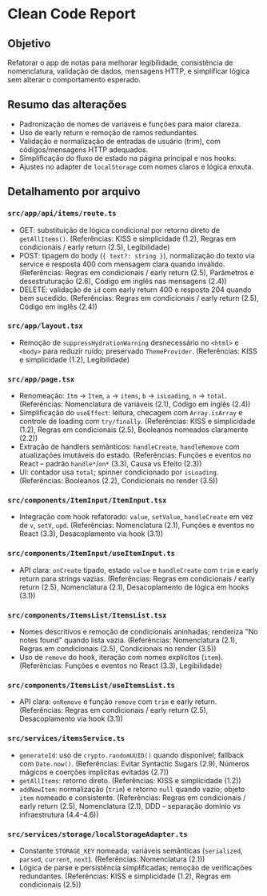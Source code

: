 # Clean Code Report

## Objetivo
Refatorar o app de notas para melhorar legibilidade, consistência de nomenclatura, validação de dados, mensagens HTTP, e simplificar lógica sem alterar o comportamento esperado.

## Resumo das alterações
- Padronização de nomes de variáveis e funções para maior clareza.
- Uso de early return e remoção de ramos redundantes.
- Validação e normalização de entradas de usuário (trim), com códigos/mensagens HTTP adequados.
- Simplificação do fluxo de estado na página principal e nos hooks.
- Ajustes no adapter de `localStorage` com nomes claros e lógica enxuta.

## Detalhamento por arquivo

### `src/app/api/items/route.ts`
- GET: substituição de lógica condicional por retorno direto de `getAllItems()`. (Referências: KISS e simplicidade (1.2), Regras em condicionais / early return (2.5), Legibilidade)
- POST: tipagem do body (`{ text?: string }`), normalização do texto via service e resposta 400 com mensagem clara quando inválido. (Referências: Regras em condicionais / early return (2.5), Parâmetros e desestruturação (2.6), Código em inglês nas mensagens (2.4))
- DELETE: validação de `id` com early return 400 e resposta 204 quando bem sucedido. (Referências: Regras em condicionais / early return (2.5), Código em inglês (2.4))

### `src/app/layout.tsx`
- Remoção de `suppressHydrationWarning` desnecessário no `<html>` e `<body>` para reduzir ruído; preservado `ThemeProvider`. (Referências: KISS e simplicidade (1.2), Legibilidade)

### `src/app/page.tsx`
- Renomeação: `Itm` → `Item`, `a` → `items`, `b` → `isLoading`, `n` → `total`. (Referências: Nomenclatura de variáveis (2.1), Código em inglês (2.4))
- Simplificação do `useEffect`: leitura, checagem com `Array.isArray` e controle de loading com `try/finally`. (Referências: KISS e simplicidade (1.2), Regras em condicionais (2.5), Booleanos nomeados claramente (2.2))
- Extração de handlers semânticos: `handleCreate`, `handleRemove` com atualizações imutáveis do estado. (Referências: Funções e eventos no React – padrão `handle*`/`on*` (3.3), Causa vs Efeito (2.3))
- UI: contador usa `total`; spinner condicionado por `isLoading`. (Referências: Booleanos (2.2), Condicionais no render (3.5))

### `src/components/ItemInput/ItemInput.tsx`
- Integração com hook refatorado: `value`, `setValue`, `handleCreate` em vez de `v`, `setV`, `upd`. (Referências: Nomenclatura (2.1), Funções e eventos no React (3.3), Desacoplamento via hook (3.1))

### `src/components/ItemInput/useItemInput.ts`
- API clara: `onCreate` tipado, estado `value` e `handleCreate` com `trim` e early return para strings vazias. (Referências: Regras em condicionais / early return (2.5), Nomenclatura (2.1), Desacoplamento de lógica em hooks (3.1))

### `src/components/ItemsList/ItemsList.tsx`
- Nomes descritivos e remoção de condicionais aninhadas; renderiza "No notes found" quando lista vazia. (Referências: Nomenclatura (2.1), Regras em condicionais (2.5), Condicionais no render (3.5))
- Uso de `remove` do hook, iteração com nomes explícitos (`item`). (Referências: Funções e eventos no React (3.3), Legibilidade)

### `src/components/ItemsList/useItemsList.ts`
- API clara: `onRemove` e função `remove` com `trim` e early return. (Referências: Regras em condicionais / early return (2.5), Desacoplamento via hook (3.1))

### `src/services/itemsService.ts`
- `generateId`: uso de `crypto.randomUUID()` quando disponível; fallback com `Date.now()`. (Referências: Evitar Syntactic Sugars (2.9), Números mágicos e coerções implícitas evitadas (2.7))
- `getAllItems`: retorno direto. (Referências: KISS e simplicidade (1.2))
- `addNewItem`: normalização (`trim`) e retorno `null` quando vazio; objeto `item` nomeado e consistente. (Referências: Regras em condicionais / early return (2.5), Nomenclatura (2.1), DDD – separação domínio vs infraestrutura (4.4–4.6))

### `src/services/storage/localStorageAdapter.ts`
- Constante `STORAGE_KEY` nomeada; variáveis semânticas (`serialized`, `parsed`, `current`, `next`). (Referências: Nomenclatura (2.1))
- Lógica de parse e persistência simplificadas; remoção de verificações redundantes. (Referências: KISS e simplicidade (1.2), Regras em condicionais (2.5))
